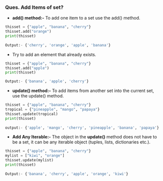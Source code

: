 ### **Ques. Add Items of set?**

* **add() method:-** To add one item to a set use the add() method.
```python
thisset = {"apple", "banana", "cherry"}
thisset.add("orange")
print(thisset)
			
Output:- {'cherry', 'orange', 'apple', 'banana'}
```

* Try to add an element that already exists.
```python
thisset = {"apple", "banana", "cherry"}
thisset.add("apple")
print(thisset)

Output:- {'banana', 'apple', 'cherry'}
```

* **update() method:-** To add items from another set into the current set, use the update() method.
```python
thisset = {"apple", "banana", "cherry"}
tropical = {"pineapple", "mango", "papaya"}
thisset.update(tropical)
print(thisset)
			
output:- {'apple', 'mango', 'cherry', 'pineapple', 'banana', 'papaya'}
```

* **Add Any Iterable:-** The object in the **update()** method does not have to be a set, it can be any iterable object (tuples, lists, dictionaries etc.).
```python
thisset = {"apple", "banana", "cherry"}
mylist = ["kiwi", "orange"]
thisset.update(mylist)
print(thisset)
			
Output:- {'banana', 'cherry', 'apple', 'orange', 'kiwi'}
```